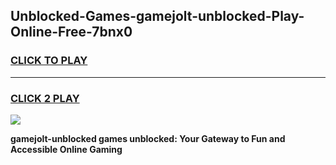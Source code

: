 
## Unblocked-Games-gamejolt-unblocked-Play-Online-Free-7bnx0
<h3>
<a href="https://premium76.site?title=gamejolt-unblocked&ref=26A">CLICK TO PLAY</a></h3>
<hr>

<h3>
<a href="https://premium76.site?title=gamejolt-unblocked&ref=26A">CLICK 2 PLAY</a>
  
</h3>

<a href="https://premium76.site?title=gamejolt-unblocked&ref=26A"><img src="https://clearcache.store/games.png"></a>


**gamejolt-unblocked games unblocked: Your Gateway to Fun and Accessible Online Gaming**
